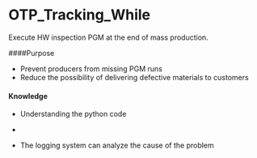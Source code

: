 # OTP_Tracking_While
Execute HW inspection PGM at the end of mass production.

####Purpose
- Prevent producers from missing PGM runs
- Reduce the possibility of delivering defective materials to customers

#### Knowledge
- Understanding the python code
- 

- The logging system can analyze the cause of the problem
